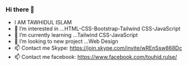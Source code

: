 ### Hi there 👋
- I AM TAWHIDUL ISLAM
- 👀 I’m interested in ...HTML-CSS-Bootstrap-Tailwind CSS-JavaScript
- 🌱 I’m currently learning ...Tailwind CSS-JavaScript
- 💞️ I’m looking to new project ...Web Design
- 📫 Contact me Skype: https://join.skype.com/invite/wREnSsw868Dc
- 📫 Contact me facebook: https://www.facebook.com/touhid.rulse/
